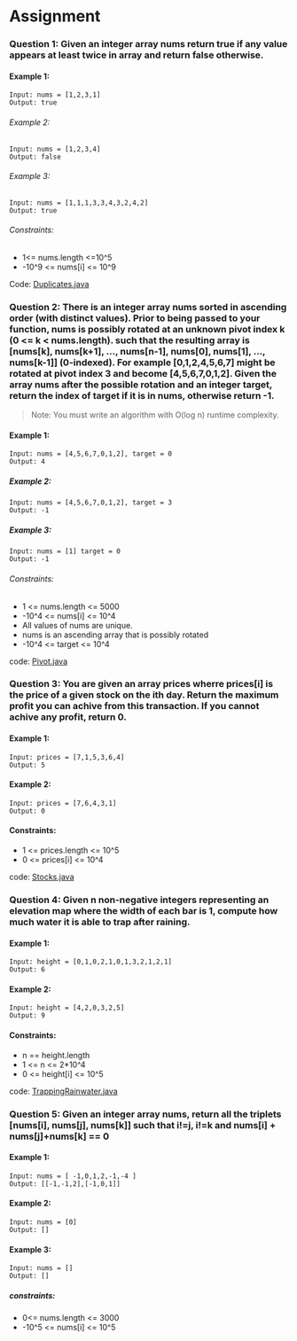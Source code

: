 # Assignment

### Question 1: Given an integer array nums return true if any value appears at least twice in array and return false otherwise.

#### Example 1:

    Input: nums = [1,2,3,1]
    Output: true

###### Example 2:

    Input: nums = [1,2,3,4]
    Output: false

###### Example 3:

    Input: nums = [1,1,1,3,3,4,3,2,4,2]
    Output: true

###### Constraints:

- 1<= nums.length <=10^5
- -10^9 <= nums[i] <= 10^9

Code: [Duplicates.java](../../../../src/Linear/Arrays/Basic/Duplicates.java)

### Question 2: There is an integer array nums sorted in ascending order (with distinct values). Prior to being passed to your function, nums is possibly rotated at an unknown pivot index k (0 <= k < nums.length). such that the resulting array is [nums[k], nums[k+1], ..., nums[n-1], nums[0], nums[1], ..., nums[k-1]] (0-indexed). For example [0,1,2,4,5,6,7] might be rotated at pivot index 3 and become [4,5,6,7,0,1,2]. Given the array nums after the possible rotation and an integer target, return the index of target if it is in nums, otherwise return -1.

> Note: You must write an algorithm with O(log n) runtime complexity.

#### Example 1:

    Input: nums = [4,5,6,7,0,1,2], target = 0
    Output: 4

##### Example 2:

    Input: nums = [4,5,6,7,0,1,2], target = 3
    Output: -1

##### Example 3:

    Input: nums = [1] target = 0
    Output: -1

###### Constraints:

- 1 <= nums.length <= 5000
- -10^4 <= nums[i] <= 10^4
- All values of nums are unique.
- nums is an ascending array that is possibly rotated
- -10^4 <= target <= 10^4

code: [Pivot.java](../../../../src/Linear/Arrays/Basic/Pivot.java)

### Question 3: You are given an array prices wherre prices[i] is the price of a given stock on the ith day. Return the maximum profit you can achive from this transaction. If you cannot achive any profit, return 0.

#### Example 1:

    Input: prices = [7,1,5,3,6,4]
    Output: 5

#### Example 2:

    Input: prices = [7,6,4,3,1]
    Output: 0

#### Constraints:

- 1 <= prices.length <= 10^5
- 0 <= prices[i] <= 10^4

code: [Stocks.java](../../../../src/Linear/Arrays/Basic/Stocks.java)

### Question 4: Given n non-negative integers representing an elevation map where the width of each bar is 1, compute how much water it is able to trap after raining.

#### Example 1:

    Input: height = [0,1,0,2,1,0,1,3,2,1,2,1]
    Output: 6

#### Example 2:

    Input: height = [4,2,0,3,2,5]
    Output: 9

#### Constraints:

- n == height.length
- 1 <= n <= 2\*10^4
- 0 <= height[i] <= 10^5

code: [TrappingRainwater.java](../../../../src/Linear/Arrays/Basic/TrappingRainwater.java)

### Question 5: Given an integer array nums, return all the triplets [nums[i], nums[j], nums[k]] such that i!=j, i!=k and nums[i] + nums[j]+nums[k] == 0

#### Example 1:

    Input: nums = [ -1,0,1,2,-1,-4 ]
    Output: [[-1,-1,2],[-1,0,1]]

#### Example 2:

    Input: nums = [0]
    Output: []

#### Example 3:

    Input: nums = []
    Output: []

##### constraints:

- 0<= nums.length <= 3000
- -10^5 <= nums[i] <= 10^5
